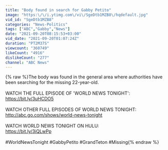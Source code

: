 ```yaml
---
title: "Body found in search for Gabby Petito"
image: "https:\/\/i.ytimg.com\/vi\/SgeDtb1MZB8\/hqdefault.jpg"
vid_id: "SgeDtb1MZB8"
categories: "News-Politics"
tags: ["ABC","Gabby","News"]
date: "2021-09-20T08:15:53+03:00"
vid_date: "2021-09-20T01:07:24Z"
duration: "PT2M37S"
viewcount: "360749"
likeCount: "4916"
dislikeCount: "277"
channel: "ABC News"
---
```

{% raw %}The body was found in the general area where authorities have been searching for the missing 22-year-old.<br /><br />WATCH THE FULL EPISODE OF 'WORLD NEWS TONIGHT':<br /><a rel="nofollow" target="blank" href="https://bit.ly/3uHCDO5">https://bit.ly/3uHCDO5</a> <br /><br />WATCH OTHER FULL EPISODES OF WORLD NEWS TONIGHT:<br /><a rel="nofollow" target="blank" href="http://abc.go.com/shows/world-news-tonight">http://abc.go.com/shows/world-news-tonight</a><br /><br />WATCH WORLD NEWS TONIGHT ON HULU:<br /><a rel="nofollow" target="blank" href="https://bit.ly/3iQLwPp">https://bit.ly/3iQLwPp</a><br /><br />#WorldNewsTonight #GabbyPetito #GrandTeton #Missing{% endraw %}
